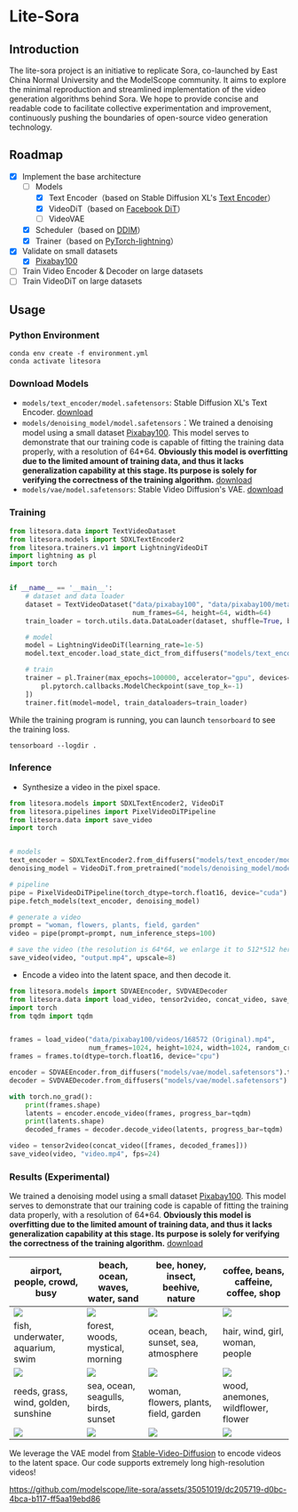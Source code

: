 # Lite-Sora

## Introduction

The lite-sora project is an initiative to replicate Sora, co-launched by East China Normal University and the ModelScope community. It aims to explore the minimal reproduction and streamlined implementation of the video generation algorithms behind Sora. We hope to provide concise and readable code to facilitate collective experimentation and improvement, continuously pushing the boundaries of open-source video generation technology.

## Roadmap

* [x] Implement the base architecture
  * [ ] Models
    * [x] Text Encoder（based on Stable Diffusion XL's [Text Encoder](https://huggingface.co/stabilityai/stable-diffusion-xl-base-1.0/blob/main/text_encoder_2/model.safetensors)）
    * [x] VideoDiT（based on [Facebook DiT](https://github.com/facebookresearch/DiT)）
    * [ ] VideoVAE
  * [x] Scheduler（based on [DDIM](https://arxiv.org/abs/2010.02502)）
  * [x] Trainer（based on [PyTorch-lightning](https://lightning.ai/docs/pytorch/stable/)）
* [x] Validate on small datasets
  * [x] [Pixabay100](https://github.com/ECNU-CILAB/Pixabay100)
* [ ] Train Video Encoder & Decoder on large datasets
* [ ] Train VideoDiT on large datasets

## Usage

### Python Environment

```
conda env create -f environment.yml
conda activate litesora
```

### Download Models

* `models/text_encoder/model.safetensors`: Stable Diffusion XL's Text Encoder. [download](https://huggingface.co/stabilityai/stable-diffusion-xl-base-1.0/resolve/main/text_encoder_2/model.safetensors)
* `models/denoising_model/model.safetensors`：We trained a denoising model using a small dataset [Pixabay100](https://github.com/ECNU-CILAB/Pixabay100). This model serves to demonstrate that our training code is capable of fitting the training data properly, with a resolution of 64*64. **Obviously this model is overfitting due to the limited amount of training data, and thus it lacks generalization capability at this stage. Its purpose is solely for verifying the correctness of the training algorithm.** [download](https://huggingface.co/ECNU-CILab/lite-sora-v1-pixabay100/resolve/main/denoising_model/model.safetensors)
* `models/vae/model.safetensors`: Stable Video Diffusion's VAE. [download](https://huggingface.co/stabilityai/stable-video-diffusion-img2vid-xt/resolve/main/vae/diffusion_pytorch_model.fp16.safetensors)

### Training

```python
from litesora.data import TextVideoDataset
from litesora.models import SDXLTextEncoder2
from litesora.trainers.v1 import LightningVideoDiT
import lightning as pl
import torch


if __name__ == '__main__':
    # dataset and data loader
    dataset = TextVideoDataset("data/pixabay100", "data/pixabay100/metadata.json",
                               num_frames=64, height=64, width=64)
    train_loader = torch.utils.data.DataLoader(dataset, shuffle=True, batch_size=1, num_workers=8)

    # model
    model = LightningVideoDiT(learning_rate=1e-5)
    model.text_encoder.load_state_dict_from_diffusers("models/text_encoder/model.safetensors")

    # train
    trainer = pl.Trainer(max_epochs=100000, accelerator="gpu", devices="auto", callbacks=[
        pl.pytorch.callbacks.ModelCheckpoint(save_top_k=-1)
    ])
    trainer.fit(model=model, train_dataloaders=train_loader)
```

While the training program is running, you can launch `tensorboard` to see the training loss.

```
tensorboard --logdir .
```

### Inference

* Synthesize a video in the pixel space.

```python
from litesora.models import SDXLTextEncoder2, VideoDiT
from litesora.pipelines import PixelVideoDiTPipeline
from litesora.data import save_video
import torch


# models
text_encoder = SDXLTextEncoder2.from_diffusers("models/text_encoder/model.safetensors")
denoising_model = VideoDiT.from_pretrained("models/denoising_model/model.safetensors")

# pipeline
pipe = PixelVideoDiTPipeline(torch_dtype=torch.float16, device="cuda")
pipe.fetch_models(text_encoder, denoising_model)

# generate a video
prompt = "woman, flowers, plants, field, garden"
video = pipe(prompt=prompt, num_inference_steps=100)

# save the video (the resolution is 64*64, we enlarge it to 512*512 here)
save_video(video, "output.mp4", upscale=8)
```

* Encode a video into the latent space, and then decode it.


```python
from litesora.models import SDVAEEncoder, SVDVAEDecoder
from litesora.data import load_video, tensor2video, concat_video, save_video
import torch
from tqdm import tqdm


frames = load_video("data/pixabay100/videos/168572 (Original).mp4",
                    num_frames=1024, height=1024, width=1024, random_crop=False)
frames = frames.to(dtype=torch.float16, device="cpu")

encoder = SDVAEEncoder.from_diffusers("models/vae/model.safetensors").to(dtype=torch.float16, device="cuda")
decoder = SVDVAEDecoder.from_diffusers("models/vae/model.safetensors").to(dtype=torch.float16, device="cuda")

with torch.no_grad():
    print(frames.shape)
    latents = encoder.encode_video(frames, progress_bar=tqdm)
    print(latents.shape)
    decoded_frames = decoder.decode_video(latents, progress_bar=tqdm)

video = tensor2video(concat_video([frames, decoded_frames]))
save_video(video, "video.mp4", fps=24)
```


### Results (Experimental)

We trained a denoising model using a small dataset [Pixabay100](https://github.com/ECNU-CILAB/Pixabay100). This model serves to demonstrate that our training code is capable of fitting the training data properly, with a resolution of 64*64. **Obviously this model is overfitting due to the limited amount of training data, and thus it lacks generalization capability at this stage. Its purpose is solely for verifying the correctness of the training algorithm.** [download](https://huggingface.co/ECNU-CILab/lite-sora-v1-pixabay100/resolve/main/denoising_model/model.safetensors)

|airport, people, crowd, busy|beach, ocean, waves, water, sand|bee, honey, insect, beehive, nature|coffee, beans, caffeine, coffee, shop|
|-|-|-|-|
|![](assets/airport_people_crowd_busy.gif)|![](assets/beach_ocean_waves_water_sand.gif)|![](assets/bee_honey_insect_beehive_nature.gif)|![](assets/coffee_beans_caffeine_coffee_shop.gif)|
|fish, underwater, aquarium, swim|forest, woods, mystical, morning|ocean, beach, sunset, sea, atmosphere|hair, wind, girl, woman, people|
|![](assets/fish_underwater_aquarium_swim.gif)|![](assets/forest_woods_mystical_morning.gif)|![](assets/ocean_beach_sunset_sea_atmosphere.gif)|![](assets/hair_wind_girl_woman_people.gif)|
|reeds, grass, wind, golden, sunshine|sea, ocean, seagulls, birds, sunset|woman, flowers, plants, field, garden|wood, anemones, wildflower, flower|
|![](assets/reeds_grass_wind_golden_sunshine.gif)|![](assets/sea_ocean_seagulls_birds_sunset.gif)|![](assets/woman_flowers_plants_field_garden.gif)|![](assets/wood_anemones_wildflower_flower.gif)|

We leverage the VAE model from [Stable-Video-Diffusion](https://huggingface.co/stabilityai/stable-video-diffusion-img2vid-xt) to encode videos to the latent space. Our code supports extremely long high-resolution videos!

https://github.com/modelscope/lite-sora/assets/35051019/dc205719-d0bc-4bca-b117-ff5aa19ebd86
